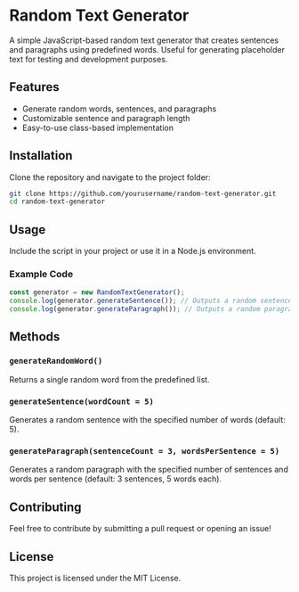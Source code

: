 # Random Text Generator

A simple JavaScript-based random text generator that creates sentences and paragraphs using predefined words. Useful for generating placeholder text for testing and development purposes.

## Features
- Generate random words, sentences, and paragraphs
- Customizable sentence and paragraph length
- Easy-to-use class-based implementation

## Installation
Clone the repository and navigate to the project folder:
```sh
git clone https://github.com/yourusername/random-text-generator.git
cd random-text-generator
```

## Usage
Include the script in your project or use it in a Node.js environment.

### Example Code
```js
const generator = new RandomTextGenerator();
console.log(generator.generateSentence()); // Outputs a random sentence
console.log(generator.generateParagraph()); // Outputs a random paragraph
```

## Methods
### `generateRandomWord()`
Returns a single random word from the predefined list.

### `generateSentence(wordCount = 5)`
Generates a random sentence with the specified number of words (default: 5).

### `generateParagraph(sentenceCount = 3, wordsPerSentence = 5)`
Generates a random paragraph with the specified number of sentences and words per sentence (default: 3 sentences, 5 words each).

## Contributing
Feel free to contribute by submitting a pull request or opening an issue!

## License
This project is licensed under the MIT License.
